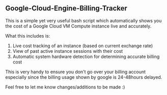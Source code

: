 ## Google-Cloud-Engine-Billing-Tracker

This is a simple yet very useful bash script which automatically shows you the cost of a Google Cloud VM Compute instance live and accurately.

What this includes is:
1. Live cost tracking of an instance (based on current exchange rate) 
2. View of past active instance sessions with their cost
3. Automatic system hardware detection for determining accurate billing cost

This is very handy to ensure you don't go over your billing account especially since the billing usage shown by google is 24-48hours delayed.

Feel free to let me know changes/additions to be made :)
